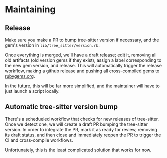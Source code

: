 # Maintaining

## Release

Make sure you make a PR to bump tree-sitter version if necessary, and the gem's
version in `lib/tree_sitter/version.rb`.

Once everything is merged, we'll have a draft release; edit it, removing all old
artifacts (old version gems if they exist), assign a label corresponding to the
new gem version, and release. This will automatically trigger the release
workflow, making a github release and pushing all cross-compiled gems to
[rubygems.org](https://rubygems.org/gems/ruby_tree_sitter).

In the future, this will be far more simplified, and the maintainer will have to
just launch a script locally.

## Automatic tree-sitter version bump

There's a schedueled workflow that checks for new releases of tree-sitter. Once
we detect one, we will create a draft PR bumping the tree-sitter version. In
order to integrate the PR, mark it as ready for review, removing its draft
status, and then close and immediately reopen the PR to trigger the CI and
cross-compile workflows.

Unfortunately, this is the least complicated solution that works for now.
